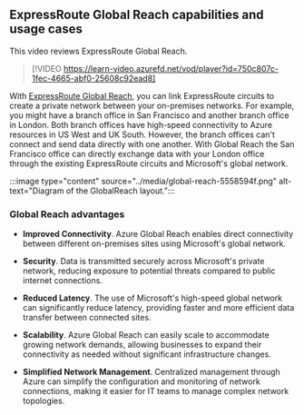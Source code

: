 
## ExpressRoute Global Reach capabilities and usage cases

This video reviews ExpressRoute Global Reach.

> [!VIDEO https://learn-video.azurefd.net/vod/player?id=750c807c-1fec-4665-abf0-25608c92ead8]

With [ExpressRoute Global Reach](/azure/expressroute/expressroute-global-reach), you can link ExpressRoute circuits to create a private network between your on-premises networks. For example, you might have a branch office in San Francisco and another branch office in London. Both branch offices have high-speed connectivity to Azure resources in US West and UK South. However, the branch offices can't connect and send data directly with one another. With Global Reach the San Francisco office can directly exchange data with your London office through the existing ExpressRoute circuits and Microsoft's global network.

:::image type="content" source="../media/global-reach-5558594f.png" alt-text="Diagram of the GlobalReach layout.":::


### Global Reach advantages

- **Improved Connectivity**. Azure Global Reach enables direct connectivity between different on-premises sites using Microsoft's global network.

- **Security**. Data is transmitted securely across Microsoft's private network, reducing exposure to potential threats compared to public internet connections.

- **Reduced Latency**. The use of Microsoft's high-speed global network can significantly reduce latency, providing faster and more efficient data transfer between connected sites.

- **Scalability**. Azure Global Reach can easily scale to accommodate growing network demands, allowing businesses to expand their connectivity as needed without significant infrastructure changes.

- **Simplified Network Management**. Centralized management through Azure can simplify the configuration and monitoring of network connections, making it easier for IT teams to manage complex network topologies.